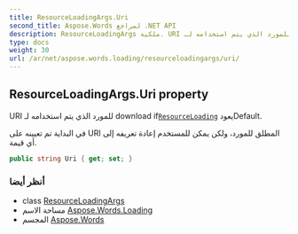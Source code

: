 ```yaml
---
title: ResourceLoadingArgs.Uri
second_title: Aspose.Words لمراجع .NET API
description: ResourceLoadingArgs ملكية. URI للمورد الذي يتم استخدامه لـ download ifResourceLoading يعودDefault.
type: docs
weight: 30
url: /ar/net/aspose.words.loading/resourceloadingargs/uri/
---
```

## ResourceLoadingArgs.Uri property

URI للمورد الذي يتم استخدامه لـ download if[`ResourceLoading`](../../iresourceloadingcallback/resourceloading/) يعودDefault.

في البداية تم تعيينه على URI المطلق للمورد، ولكن يمكن للمستخدم إعادة تعريفه إلى أي قيمة.

```csharp
public string Uri { get; set; }
```

### أنظر أيضا

* class [ResourceLoadingArgs](../)
* مساحة الاسم [Aspose.Words.Loading](../../resourceloadingargs/)
* المجسم [Aspose.Words](../../../)


